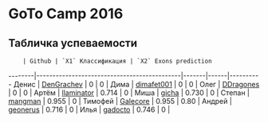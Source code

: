 #  GoTo Camp 2016

## Табличка успеваемости

        | Github | `X1` Классификация | `X2` Exons prediction 
--------|---------------------------------------------|-------|------|----------
Денис   | [DenGrachev](https://github.com/DenGrachev) | 0     | 0    |
Дима    | [dimafet001](https://github.com/dimafet001) | 0     | 0    |
Олег    | [DDragones](https://github.com/DDragones)   | 0     | 0    |
Артём   | [llaminator](https://github.com/llaminator) | 0.714 | 0    |
Миша    | [gicha](https://github.com/gicha)           | 0.730 | 0    |
Степан  | [mangman](https://github.com/mangman)       | 0.955 | 0    |
Тимофей | [Galecore](https://github.com/Galecore)     | 0.955 | 0.80 |
Андрей  | [geonerus](https://github.com/geonerus)     | 0.716 | 0    |
Илья    | [gadocto](https://github.com/gadocto)       | 0.746 | 0    |
